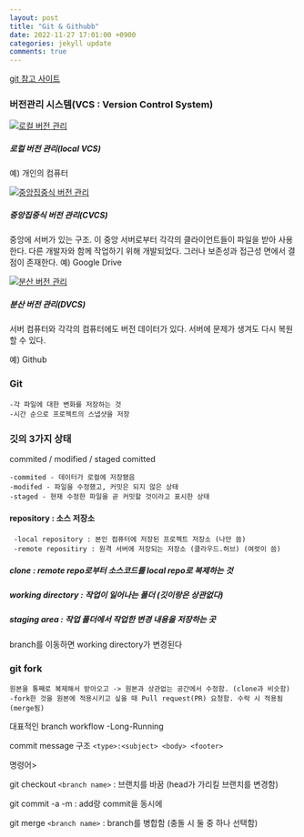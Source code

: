 ```yaml
---
layout: post
title: "Git & Githubb"
date: 2022-11-27 17:01:00 +0900
categories: jekyll update
comments: true
---
```


[git 참고 사이트](https://git-scm.com/book/ko/v2/%EC%8B%9C%EC%9E%91%ED%95%98%EA%B8%B0-%EB%B2%84%EC%A0%84-%EA%B4%80%EB%A6%AC%EB%9E%80%3F)

### 버전관리 시스템(VCS : Version Control System)

[![로컬 버전 관리](https://git-scm.com/book/en/v2/images/local.png)](docherryra.github.io)
##### 로컬 버전 관리(local VCS)
예) 개인의 컴퓨터

[![중앙집중식 버전 관리](https://git-scm.com/book/en/v2/images/centralized.png)](docherryra.github.io)
##### 중앙집중식 버전 관리(CVCS)
중앙에 서버가 있는 구조. 이 중앙 서버로부터 각각의 클라이언트들이 파일을 받아 사용한다.
다른 개발자와 함께 작업하기 위해 개발되었다.
그러나 보존성과 접근성 면에서 결점이 존재한다.
예) Google Drive

[![분산 버전 관리](https://git-scm.com/book/en/v2/images/distributed.png)](docherryra.github.io)
##### 분산 버전 관리(DVCS)
서버 컴퓨터와 각각의 컴퓨터에도 버전 데이터가 있다.
서버에 문제가 생겨도 다시 복원할 수 있다.

예) Github


### Git
    -각 파일에 대한 변화를 저장하는 것
    -시간 순으로 프로젝트의 스냅샷을 저장


### 깃의 3가지 상태 
commited / modified / staged comitted 

    -commited - 데이터가 로컬에 저장됐음
    -modifed - 파일을 수정했고, 커밋은 되지 않은 상태 
    -staged - 현재 수정한 파일을 곧 커밋할 것이라고 표시한 상태


#### repository : 소스 저장소

     -local repository : 본인 컴퓨터에 저장된 프로젝트 저장소 (나만 씀) 
     -remote repositiry : 원격 서버에 저장되는 저장소 (클라우드.허브) (여럿이 씀)


##### clone : remote repo로부터 소스코드를 local repo로 복제하는 것 
##### working directory : 작업이 일어나는 폴더 (깃이랑은 상관없다) 
##### staging area : 작업 폴더에서 작업한 변경 내용을 저장하는 곳

branch를 이동하면 working directory가 변경된다

### git fork

    원본을 통째로 복제해서 받아오고 -> 원본과 상관없는 공간에서 수정함. (clone과 비슷함) -fork한 것을 원본에 적용시키고 싶을 때 Pull request(PR) 요청함. 수락 시 적용됨(merge됨)

대표적인 branch workflow -Long-Running

commit message 구조 `<type>:<subject> <body> <footer>`

명령어>

git checkout `<branch name>` : 브랜치를 바꿈 (head가 가리킬 브랜치를 변경함)

git commit -a -m : add랑 commit을 동시에

git merge `<branch name>` : branch를 병합함 (충돌 시 둘 중 하나 선택함)